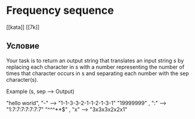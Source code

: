 # Frequency sequence

[[kata]]
[[7k]]

## Условие

Your task is to return an output string that translates an input string s by replacing each character in s with a number representing the number of times that character occurs in s and separating each number with the sep character(s).

Example (s, sep --> Output)

"hello world", "-" --> "1-1-3-3-2-1-1-2-1-3-1"
"19999999"   , ":" --> "1:7:7:7:7:7:7:7"
"^^^**$"     , "x" --> "3x3x3x2x2x1"